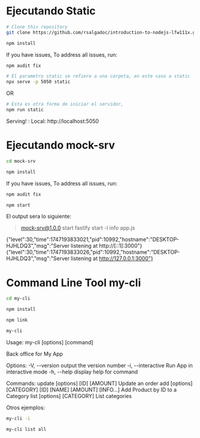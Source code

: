 
# Ejecutando Static

```bash
# Clone this repository
git clone https://github.com/rsalgadoc/introduction-to-nodejs-lfw111x.git
```

```bash
npm install
```
 If you have issues, To address all issues, run:
```bash
npm audit fix
```


```bash
# El parametro static se refiere a una carpeta, en este caso a static
npx serve -p 5050 static
```
OR

```bash
# Esta es otra forma de iniciar el servidor, 
npm run static
```

Serving! : 
Local:    http://localhost:5050 


# Ejecutando mock-srv

```bash
cd mock-srv
```

```bash
npm install
```

 If you have issues, To address all issues, run:
```bash
npm audit fix
```

```bash
npm start
```

El output sera lo siguiente:

> mock-srv@1.0.0 start
> fastify start -l info app.js

{"level":30,"time":1747193833021,"pid":10992,"hostname":"DESKTOP-HJHLDQ3","msg":"Server listening at http://[::1]:3000"}
{"level":30,"time":1747193833026,"pid":10992,"hostname":"DESKTOP-HJHLDQ3","msg":"Server listening at http://127.0.0.1:3000"}

# Command Line Tool my-cli


```bash
cd my-cli
```

```bash
npm install
```

```bash
npm link
```

```bash
my-cli
```

Usage: my-cli [options] [command]

Back office for My App

Options:
  -V, --version                                            output the version number
  -i, --interactive                                        Run App in interactive mode
  -h, --help                                               display help for command

Commands:
  update [options] [ID] [AMOUNT]                           Update an order
  add [options] [CATEGORY] [ID] [NAME] [AMOUNT] [INFO...]  Add Product by ID to a Category
  list [options] [CATEGORY]                                List categories


  Otros ejemplos:

```bash
my-cli -i
```

```bash
my-cli list all
```
